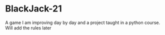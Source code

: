 # BlackJack-21
A game I am improving day by day and a project taught in a python course.
Will add the rules later
